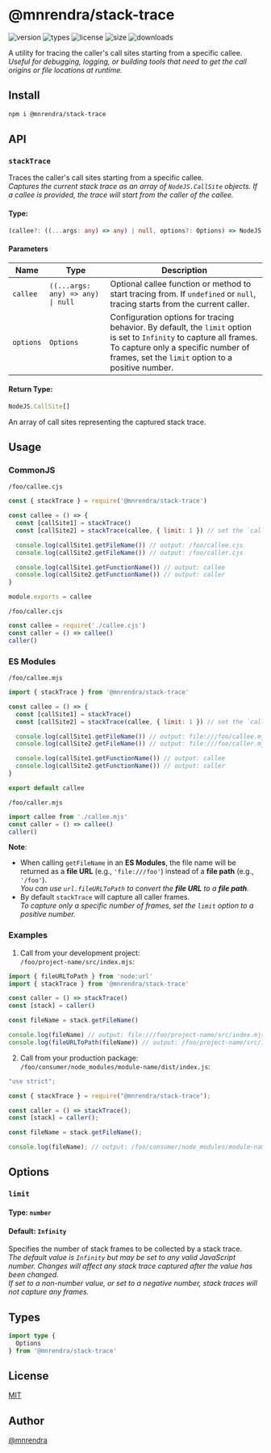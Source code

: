 # @mnrendra/stack-trace

![version](https://img.shields.io/npm/v/@mnrendra/stack-trace)
![types](https://img.shields.io/npm/types/@mnrendra/stack-trace)
![license](https://img.shields.io/npm/l/@mnrendra/stack-trace)
![size](https://img.shields.io/npm/unpacked-size/@mnrendra/stack-trace)
![downloads](https://img.shields.io/npm/dm/@mnrendra/stack-trace)

A utility for tracing the caller's call sites starting from a specific callee.<br/>
*Useful for debugging, logging, or building tools that need to get the call origins or file locations at runtime.*

## Install
```bash
npm i @mnrendra/stack-trace
```

## API

### **`stackTrace`**
Traces the caller's call sites starting from a specific callee.<br/>
*Captures the current stack trace as an array of `NodeJS.CallSite` objects. If a callee is provided, the trace will start from the caller of the callee.*<br/>

#### **Type**:
```typescript
(callee?: ((...args: any) => any) | null, options?: Options) => NodeJS.CallSite[]
```

#### Parameters

| Name      | Type                              | Description                                                                                                                                                                                                      |
|-----------|-----------------------------------|------------------------------------------------------------------------------------------------------------------------------------------------------------------------------------------------------------------|
| `callee`  | `((...args: any) => any) \| null` | Optional callee function or method to start tracing from. If `undefined` or `null`, tracing starts from the current caller.                                                                                      |
| `options` | `Options`                         | Configuration options for tracing behavior. By default, the `limit` option is set to `Infinity` to capture all frames. To capture only a specific number of frames, set the `limit` option to a positive number. |

#### **Return Type**:
```typescript
NodeJS.CallSite[]
```
An array of call sites representing the captured stack trace.

## Usage

### **CommonJS**

`/foo/callee.cjs`
```javascript
const { stackTrace } = require('@mnrendra/stack-trace')

const callee = () => {
  const [callSite1] = stackTrace()
  const [callSite2] = stackTrace(callee, { limit: 1 }) // set the `callee` function as the callee.

  console.log(callSite1.getFileName()) // output: /foo/callee.cjs
  console.log(callSite2.getFileName()) // output: /foo/caller.cjs

  console.log(callSite1.getFunctionName()) // output: callee
  console.log(callSite2.getFunctionName()) // output: caller
}

module.exports = callee
```
`/foo/caller.cjs`
```javascript
const callee = require('./callee.cjs')
const caller = () => callee()
caller()
```

### **ES Modules**

`/foo/callee.mjs`
```javascript
import { stackTrace } from '@mnrendra/stack-trace'

const callee = () => {
  const [callSite1] = stackTrace()
  const [callSite2] = stackTrace(callee, { limit: 1 }) // set the `callee` function as the callee.

  console.log(callSite1.getFileName()) // output: file:///foo/callee.mjs
  console.log(callSite2.getFileName()) // output: file:///foo/caller.mjs

  console.log(callSite1.getFunctionName()) // output: callee
  console.log(callSite2.getFunctionName()) // output: caller
}

export default callee
```
`/foo/caller.mjs`
```javascript
import callee from './callee.mjs'
const caller = () => callee()
caller()
```

**Note**:
- When calling `getFileName` in an **ES Modules**, the file name will be returned as a **file URL** (e.g., `'file:///foo'`) instead of a **file path** (e.g., `'/foo'`).<br/>
*You can use `url.fileURLToPath` to convert the **file URL** to a **file path**.*
- By default `stackTrace` will capture all caller frames.<br/>
*To capture only a specific number of frames, set the `limit` option to a positive number.*

### Examples
1. Call from your development project:<br/>
`/foo/project-name/src/index.mjs`:
```javascript
import { fileURLToPath } from 'node:url'
import { stackTrace } from '@mnrendra/stack-trace'

const caller = () => stackTrace()
const [stack] = caller()

const fileName = stack.getFileName()

console.log(fileName) // output: file:///foo/project-name/src/index.mjs
console.log(fileURLToPath(fileName)) // output: /foo/project-name/src/index.mjs
```

2. Call from your production package:<br/>
`/foo/consumer/node_modules/module-name/dist/index.js`:
```javascript
"use strict";

const { stackTrace } = require("@mnrendra/stack-trace");

const caller = () => stackTrace();
const [stack] = caller();

const fileName = stack.getFileName();

console.log(fileName); // output: /foo/consumer/node_modules/module-name/dist/index.js
```

## Options

### **`limit`**
#### **Type:** `number`
#### **Default:** `Infinity`

Specifies the number of stack frames to be collected by a stack trace.<br>
*The default value is `Infinity` but may be set to any valid JavaScript number. Changes will affect any stack trace captured after the value has been changed.*<br>
*If set to a non-number value, or set to a negative number, stack traces will not capture any frames.*

## Types
```typescript
import type {
  Options
} from '@mnrendra/stack-trace'
```

## License
[MIT](https://github.com/mnrendra/stack-trace/blob/HEAD/LICENSE)

## Author
[@mnrendra](https://github.com/mnrendra)
